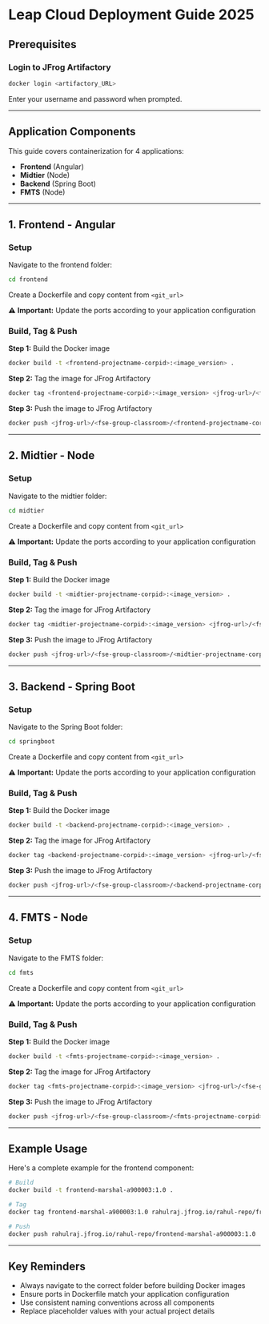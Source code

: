 # Leap Cloud Deployment Guide 2025

## Prerequisites

### Login to JFrog Artifactory

```bash
docker login <artifactory_URL>
```

Enter your username and password when prompted.

---

## Application Components

This guide covers containerization for 4 applications:
- **Frontend** (Angular)
- **Midtier** (Node)
- **Backend** (Spring Boot)
- **FMTS** (Node)

---

## 1. Frontend - Angular

### Setup

Navigate to the frontend folder:

```bash
cd frontend
```

Create a Dockerfile and copy content from `<git_url>`

⚠️ **Important:** Update the ports according to your application configuration

### Build, Tag & Push

**Step 1:** Build the Docker image

```bash
docker build -t <frontend-projectname-corpid>:<image_version> .
```

**Step 2:** Tag the image for JFrog Artifactory

```bash
docker tag <frontend-projectname-corpid>:<image_version> <jfrog-url>/<fse-group-classroom>/<frontend-projectname-corpid>:<image_version>
```

**Step 3:** Push the image to JFrog Artifactory

```bash
docker push <jfrog-url>/<fse-group-classroom>/<frontend-projectname-corpid>:<image_version>
```

---

## 2. Midtier - Node

### Setup

Navigate to the midtier folder:

```bash
cd midtier
```

Create a Dockerfile and copy content from `<git_url>`

⚠️ **Important:** Update the ports according to your application configuration

### Build, Tag & Push

**Step 1:** Build the Docker image

```bash
docker build -t <midtier-projectname-corpid>:<image_version> .
```

**Step 2:** Tag the image for JFrog Artifactory

```bash
docker tag <midtier-projectname-corpid>:<image_version> <jfrog-url>/<fse-group-classroom>/<midtier-projectname-corpid>:<image_version>
```

**Step 3:** Push the image to JFrog Artifactory

```bash
docker push <jfrog-url>/<fse-group-classroom>/<midtier-projectname-corpid>:<image_version>
```

---

## 3. Backend - Spring Boot

### Setup

Navigate to the Spring Boot folder:

```bash
cd springboot
```

Create a Dockerfile and copy content from `<git_url>`

⚠️ **Important:** Update the ports according to your application configuration

### Build, Tag & Push

**Step 1:** Build the Docker image

```bash
docker build -t <backend-projectname-corpid>:<image_version> .
```

**Step 2:** Tag the image for JFrog Artifactory

```bash
docker tag <backend-projectname-corpid>:<image_version> <jfrog-url>/<fse-group-classroom>/<backend-projectname-corpid>:<image_version>
```

**Step 3:** Push the image to JFrog Artifactory

```bash
docker push <jfrog-url>/<fse-group-classroom>/<backend-projectname-corpid>:<image_version>
```

---

## 4. FMTS - Node

### Setup

Navigate to the FMTS folder:

```bash
cd fmts
```

Create a Dockerfile and copy content from `<git_url>`

⚠️ **Important:** Update the ports according to your application configuration

### Build, Tag & Push

**Step 1:** Build the Docker image

```bash
docker build -t <fmts-projectname-corpid>:<image_version> .
```

**Step 2:** Tag the image for JFrog Artifactory

```bash
docker tag <fmts-projectname-corpid>:<image_version> <jfrog-url>/<fse-group-classroom>/<fmts-projectname-corpid>:<image_version>
```

**Step 3:** Push the image to JFrog Artifactory

```bash
docker push <jfrog-url>/<fse-group-classroom>/<fmts-projectname-corpid>:<image_version>
```

---

## Example Usage

Here's a complete example for the frontend component:

```bash
# Build
docker build -t frontend-marshal-a900003:1.0 .

# Tag
docker tag frontend-marshal-a900003:1.0 rahulraj.jfrog.io/rahul-repo/frontend-marshal-a900003:1.0

# Push
docker push rahulraj.jfrog.io/rahul-repo/frontend-marshal-a900003:1.0
```

---

## Key Reminders

- Always navigate to the correct folder before building Docker images
- Ensure ports in Dockerfile match your application configuration
- Use consistent naming conventions across all components
- Replace placeholder values with your actual project details